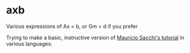 # axb
Various expressions of Ax = b, or Gm = d if you prefer

Trying to make a basic, instructive version of [Mauricio Sacchi's tutorial](https://www.ualberta.ca/~msacchi/GEOPH431_531/linear_intro.pdf) in various languages:
